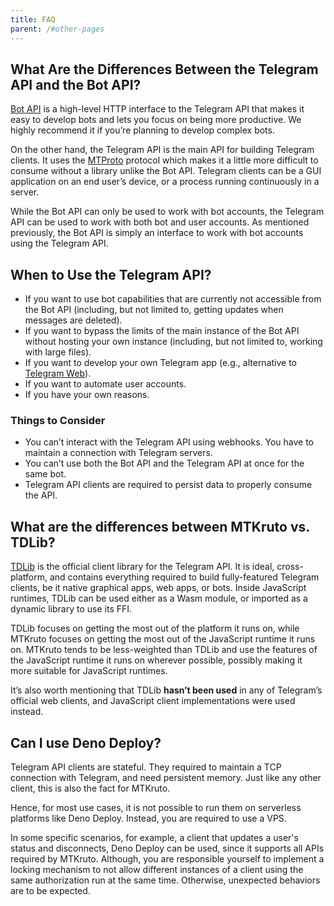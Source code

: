 ```yaml
---
title: FAQ
parent: /#other-pages
---
```


## What Are the Differences Between the Telegram API and the Bot API?

[Bot API](https://core.telegram.org/bots/api) is a high-level HTTP interface to
the Telegram API that makes it easy to develop bots and lets you focus on being
more productive. We highly recommend it if you’re planning to develop complex
bots.

On the other hand, the Telegram API is the main API for building Telegram
clients. It uses the [MTProto](https://core.telegram.org/mtproto) protocol which
makes it a little more difficult to consume without a library unlike the Bot
API. Telegram clients can be a GUI application on an end user’s device, or a
process running continuously in a server.

While the Bot API can only be used to work with bot accounts, the Telegram API
can be used to work with both bot and user accounts. As mentioned previously,
the Bot API is simply an interface to work with bot accounts using the Telegram
API.

## When to Use the Telegram API?

- If you want to use bot capabilities that are currently not accessible from the
  Bot API (including, but not limited to, getting updates when messages are
  deleted).
- If you want to bypass the limits of the main instance of the Bot API without
  hosting your own instance (including, but not limited to, working with large
  files).
- If you want to develop your own Telegram app (e.g., alternative to
  [Telegram Web](https://web.telegram.org/a)).
- If you want to automate user accounts.
- If you have your own reasons.

### Things to Consider

- You can’t interact with the Telegram API using webhooks. You have to maintain
  a connection with Telegram servers.
- You can’t use both the Bot API and the Telegram API at once for the same bot.
- Telegram API clients are required to persist data to properly consume the API.

## What are the differences between MTKruto vs. TDLib?

[TDLib](https://core.telegram.org/tdlib) is the official client library for the
Telegram API. It is ideal, cross-platform, and contains everything required to
build fully-featured Telegram clients, be it native graphical apps, web apps, or
bots. Inside JavaScript runtimes, TDLib can be used either as a Wasm module, or
imported as a dynamic library to use its FFI.

TDLib focuses on getting the most out of the platform it runs on, while MTKruto
focuses on getting the most out of the JavaScript runtime it runs on. MTKruto
tends to be less-weighted than TDLib and use the features of the JavaScript
runtime it runs on wherever possible, possibly making it more suitable for
JavaScript runtimes.

It’s also worth mentioning that TDLib **hasn’t been used** in any of Telegram’s
official web clients, and JavaScript client implementations were used instead.

## Can I use Deno Deploy?

Telegram API clients are stateful. They required to maintain a TCP connection
with Telegram, and need persistent memory. Just like any other client, this is
also the fact for MTKruto.

Hence, for most use cases, it is not possible to run them on serverless
platforms like Deno Deploy. Instead, you are required to use a VPS.

In some specific scenarios, for example, a client that updates a user's status
and disconnects, Deno Deploy can be used, since it supports all APIs required by
MTKruto. Although, you are responsible yourself to implement a locking mechanism
to not allow different instances of a client using the same authorization run at
the same time. Otherwise, unexpected behaviors are to be expected.
